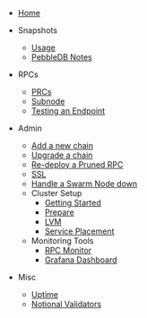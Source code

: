 - [Home](/)
  
- Snapshots
  - [Usage](snapshot_usage.md)
  - [PebbleDB Notes](pebbledb.md)

- RPCs
  - [PRCs](rpc.md)
  - [Subnode](subnode.md)
  - [Testing an Endpoint](rpc_testing_endpoints.md)

- Admin
  - [Add a new chain](admin_new_chain.md)
  - [Upgrade a chain](admin_upgrade_a_chain.md)
  - [Re-deploy a Pruned RPC](admin_redploy_rpc.md)
  - [SSL](ssl.md)
  - [Handle a Swarm Node down](swarm_node_down.md)
  - Cluster Setup
    - [Getting Started](getting_started.md)
    - [Prepare](prepare.md)
    - [LVM](lvm.md)
    - [Service Placement](service_placement.md)
  - Monitoring Tools
    - [RPC Monitor](rpc_monitor.md)
    - [Grafana Dashboard](grafana.md)
  
- Misc
  - [Uptime](https://status.notional.ventures/status/cosmosia)
  - [Notional Validators](https://status.notional.ventures/status/validators)